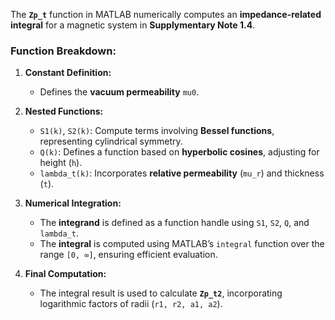 The **`Zp_t`** function in MATLAB numerically computes an **impedance-related integral** for a magnetic system in **Supplymentary Note 1.4**.

### **Function Breakdown:**  
1. **Constant Definition:**  
   - Defines the **vacuum permeability** `mu0`.  

2. **Nested Functions:**  
   - `S1(k)`, `S2(k)`: Compute terms involving **Bessel functions**, representing cylindrical symmetry.  
   - `Q(k)`: Defines a function based on **hyperbolic cosines**, adjusting for height (`h`).  
   - `lambda_t(k)`: Incorporates **relative permeability** (`mu_r`) and thickness (`t`).  

3. **Numerical Integration:**  
   - The **integrand** is defined as a function handle using `S1`, `S2`, `Q`, and `lambda_t`.  
   - The **integral** is computed using MATLAB’s `integral` function over the range `[0, ∞]`, ensuring efficient evaluation.  

4. **Final Computation:**  
   - The integral result is used to calculate **`Zp_t2`**, incorporating logarithmic factors of radii (`r1, r2, a1, a2`).  
